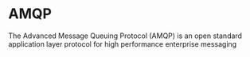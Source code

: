 # AMQP
The Advanced Message Queuing Protocol (AMQP) is an open standard application layer protocol for high performance enterprise messaging
